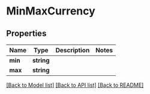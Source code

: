 # MinMaxCurrency

## Properties
Name | Type | Description | Notes
------------ | ------------- | ------------- | -------------
**min** | **string** |  | 
**max** | **string** |  | 

[[Back to Model list]](../../README.md#documentation-for-models) [[Back to API list]](../../README.md#documentation-for-api-endpoints) [[Back to README]](../../README.md)

